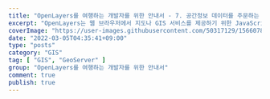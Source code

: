 ```yaml
---
title: "OpenLayers를 여행하는 개발자를 위한 안내서 - 7. 공간정보 데이터를 주문하는 법. GeoServer"
excerpt: "OpenLayers는 웹 브라우저에서 지도나 GIS 서비스를 제공하기 위한 JavaScript Library다. GIS 라이브러리 중 진입 장벽은 가장 높지만, 그에 상응하는 강력한 기능을 제공한다."
coverImage: "https://user-images.githubusercontent.com/50317129/156607880-c5abad92-1991-4c01-b85f-7153bf89cb64.png"
date: "2022-03-05T04:35:41+09:00"
type: "posts"
category: "GIS"
tag: [ "GIS", "GeoServer" ]
group: "OpenLayers를 여행하는 개발자를 위한 안내서"
comment: true
publish: true
---
```


# 